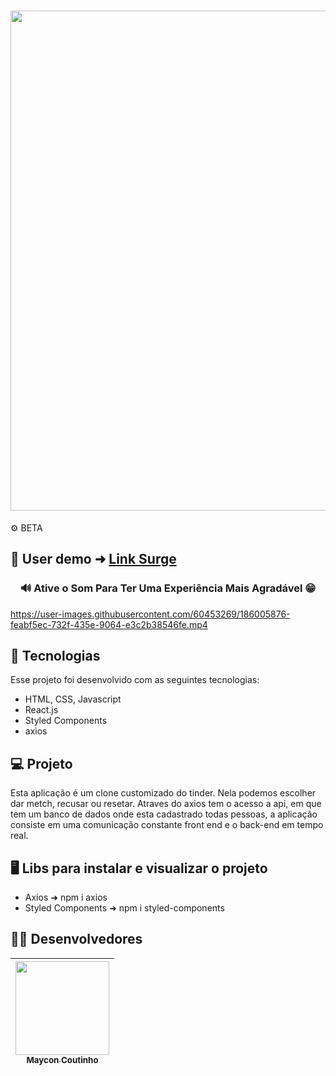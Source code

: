 <h1 align="center">
<img width=800 src="https://user-images.githubusercontent.com/60453269/186985514-eedbcea1-3010-42f9-a843-e545d12d6e5a.png">
</h1>



⚙ BETA
## 📲 User demo ➜ [Link Surge](https://immense-earthquake.surge.sh/)


<h3 align="center">
  🔊 Ative o Som Para Ter Uma Experiência Mais Agradável 😁  <br/>
</h3> 


https://user-images.githubusercontent.com/60453269/186005876-feabf5ec-732f-435e-9064-e3c2b38546fe.mp4


## 🚀 Tecnologias
Esse projeto foi desenvolvido com as seguintes tecnologias:

- HTML, CSS, Javascript
- React.js
- Styled Components
- axios

## 💻 Projeto

Esta aplicação é um clone customizado do tinder. Nela podemos escolher dar metch, recusar ou resetar. Atraves do axios tem o acesso a api, em que tem um banco de dados onde esta cadastrado todas pessoas, a aplicação consiste em uma comunicação constante front end e o back-end em tempo real.  

## 🖥️ Libs para instalar e visualizar o projeto 

- Axios ➜ npm i axios
- Styled Components ➜ npm i styled-components 

## 🧑‍💻 Desenvolvedores  

<div align="center"> 

| [<img src="https://user-images.githubusercontent.com/60453269/184236315-92017e73-39ae-4e8e-8a4b-3e7033bc4eb4.jpg" width=150><br><sub> Maycon Coutinho </sub>](https://www.linkedin.com/in/maycon-coutinho/) | 
|---|

</div> 
